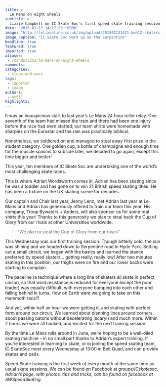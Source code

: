 ```yaml
---
title: >
  Le Mans on eight wheels
subtitle: >
  Lizzie Campbell on IC Skate Soc's first speed skate training session.
date: "2015-02-13 14:27:29 +0000"
image: "http://felixonline.co.uk/img/upload/201502131421-bwh12-skaters---awspeedskating.jpg"
image_caption: "IC Skate Soc warm up on the Serpentine"
headline: true
featured: true
imported: true
aliases:
 - /cands/5251/le-mans-on-eight-wheels
comments:
categories:
 - clubs-and-socs
tags:
 - imported
 - image
authors:
 - ec511
highlights:
---
```


It was an inauspicious start to last year’s Le Mans 24 hour roller relay. One seventh of the team had missed the train and there had been one injury before the race had even started; our team shirts were homemade with sharpies on the Eurostar and the rain was practically biblical.

Nonetheless, we soldiered on and managed to steal away first prize in the student category. One golden cup, a bottle of champagne and enough time for the muscle spasms to subside later, we decided to go again, except this time bigger and better!

This year, ten members of IC Skate Soc are undertaking one of the world’s most challenging skate races.

This is where Adrian Wordsworth comes in. Adrian has been skating since he was a toddler and has gone on to win 21 British speed skating titles. He has been a fixture on the UK skating scene for decades.

Our captain and Chair last year, Jenny Lenz, met Adrian last year at Le Mans and Adrian has generously offered to train our team this year. His company, Troup Bywaters + Anders, will also sponsor us for some real shirts this year! Thanks to this generosity we plan to steal back the Cup of Glory from our rivals at other Universities worldwide.

> "We plan to steal the Cup of Glory from our rivals"

This Wednesday was our first training session. Though bitterly cold, the sun was shining and we headed down to Serpentine road in Hyde Park. Setting out a small circuit, we began with the basics and learned the stance preferred by speed skaters… getting really, really low! After two minutes skating in this position, our thighs were on fire and our lower backs were starting to complain.

The paceline (a technique where a long line of skaters all skate in perfect unison, so that wind resistance is reduced for everyone except the poor leader) was equally difficult, with everyone bumping into each other and falling behind in turns. How on Earth were we going to take on this mammoth race?!

And yet, within half an hour we were getting it, and skating with perfect form around our circuit. We learned about planning lines around corners, about passing batons without decelerating (scary!) and much more. Within 2 hours we were all hooked, and excited for the next training session!

By the time Le Mans rolls around in June, we’re hoping to be a well-oiled skating machine – in no small part thanks to Adrian’s expert training. If you’re interested in learning to skate, or in joining the speed skating team, IC SkateSoc meet every Wednesday at 13:00 in Beit Quad, and can provide skates and pads.

Speed Skate training is the first week of every month at the same time as usual skate sessions. We can be found on Facebook at _groups/ICskatesoc_. _Adrian’s page, with photos, tips and tricks, can be found on facebook at AWSpeedSkating._
